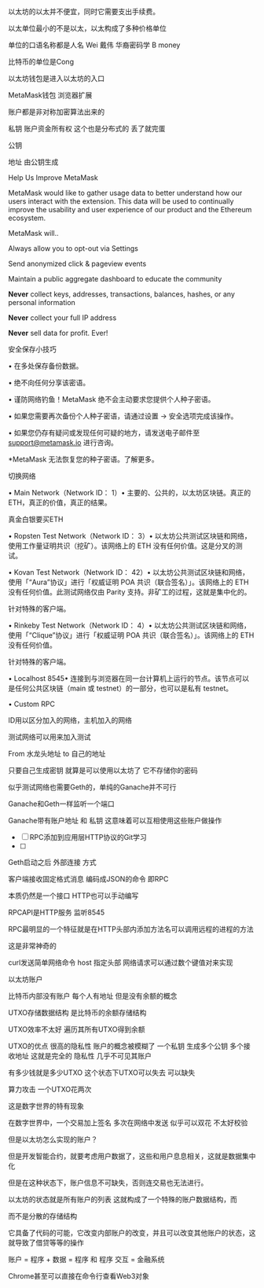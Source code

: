 以太坊的以太并不便宜，同时它需要支出手续费。



以太单位最小的不是以太，以太构成了多种价格单位



单位的口语名称都是人名 Wei 戴伟 华裔密码学 B money

比特币的单位是Cong



以太坊钱包是进入以太坊的入口

MetaMask钱包 浏览器扩展



账户都是非对称加密算法出来的 



私钥 账户资金所有权 这个也是分布式的 丢了就完蛋

公钥 

地址 由公钥生成 

Help Us Improve MetaMask

MetaMask would like to gather usage data to better understand how our users interact with the extension. This data will be used to continually improve the usability and user experience of our product and the Ethereum ecosystem.

MetaMask will..



Always allow you to opt-out via Settings



Send anonymized click & pageview events



Maintain a public aggregate dashboard to educate the community



**Never** collect keys, addresses, transactions, balances, hashes, or any personal information



**Never** collect your full IP address



**Never** sell data for profit. Ever!







安全保存小技巧

• 在多处保存备份数据。

• 绝不向任何分享该密语。

• 谨防网络钓鱼！MetaMask 绝不会主动要求您提供个人种子密语。

• 如果您需要再次备份个人种子密语，请通过设置 -> 安全选项完成该操作。

• 如果您仍存有疑问或发现任何可疑的地方，请发送电子邮件至 support@metamask.io 进行咨询。

*MetaMask 无法恢复您的种子密语。了解更多。 





切换网络 

• Main Network（Network ID： 1）• 主要的、公共的，以太坊区块链。真正的ETH，真正的价值，真正的结果。

真金白银要买ETH



• Ropsten Test Network（Network ID： 3）• 以太坊公共测试区块链和网络，使用工作量证明共识（挖矿）。该网络上的 ETH 没有任何价值。这是分叉的测试。

• Kovan Test Network（Network ID： 42）• 以太坊公共测试区块链和网络，使用「“Aura”协议」进行「权威证明 POA 共识（联合签名）」。该网络上的 ETH 没有任何价值。此测试网络仅由 Parity 支持。非矿工的过程，这就是集中化的。

针对特殊的客户端。

• Rinkeby Test Network（Network ID： 4）• 以太坊公共测试区块链和网络，使用「“Clique”协议」进行「权威证明 POA 共识（联合签名）」。该网络上的 ETH 没有任何价值。

针对特殊的客户端。





• Localhost 8545• 连接到与浏览器在同一台计算机上运行的节点。该节点可以是任何公共区块链（main 
或 testnet）的一部分，也可以是私有 testnet。



• Custom RPC

ID用以区分加入的网络，主机加入的网络

测试网络可以用来加入测试





From 水龙头地址 to 自己的地址



只要自己生成密钥 就算是可以使用以太坊了 它不存储你的密码



似乎测试网络也需要Geth的，单纯的Ganache并不可行

Ganache和Geth一样监听一个端口

Ganache带有账户地址 和 私钥 这意味着可以互相使用这些账户做操作



- [ ] RPC添加到应用层HTTP协议的Git学习
- [ ] 

Geth启动之后 外部连接 方式 

客户端接收固定格式消息 编码成JSON的命令 即RPC

本质仍然是一个接口 HTTP也可以手动编写 

RPCAPI是HTTP服务 监听8545

RPC最明显的一个特征就是在HTTP头部内添加方法名可以调用远程的进程的方法

这是非常神奇的

curl发送简单网络命令  host  指定头部 网络请求可以通过数个键值对来实现



以太坊账户 

比特币内部没有账户 每个人有地址 但是没有余额的概念

UTXO存储数据结构 是比特币的余额存储结构

UTXO效率不太好  遍历其所有UTXO得到余额

UTXO的优点 很高的隐私性  账户的概念被模糊了 一个私钥 生成多个公钥 多个接收地址 这就是完全的 隐私性 几乎不可见其账户

有多少钱就是多少UTXO 这个状态下UTXO可以失去 可以缺失

算力攻击 一个UTXO花两次

 这是数字世界的特有现象 

在数字世界中，一个交易加上签名 多次在网络中发送 似乎可以双花 不太好校验



但是以太坊怎么实现的账户？

但是开发智能合约，就要考虑用户数据了，这些和用户息息相关，这就是数据集中化

但是在这种状态下，账户信息不可缺失，否则连交易也无法进行。

以太坊的状态就是所有账户的列表 这就构成了一个特殊的账户数据结构，而

而不是分散的存储结构

它具备了代码的可能，它改变内部账户的改变，并且可以改变其他账户的状态，这就导致了借贷等等的操作



账户 = 程序 + 数据  = 程序 和 程序 交互 = 金融系统



Chrome甚至可以直接在命令行查看Web3对象